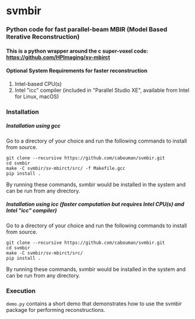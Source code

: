 # svmbir


### Python code for fast parallel-beam MBIR (Model Based Iterative Reconstruction) 
#### This is a python wrapper around the c super-voxel code: https://github.com/HPImaging/sv-mbirct

#### Optional System Requirements for faster reconstruction
1. Intel-based CPU(s)
2. Intel "icc" compiler (included in "Parallel Studio XE", available from Intel for Linux, macOS)

### Installation
##### Installation using gcc
Go to a directory of your choice and run the following commands to install from source.
```
git clone --recursive https://github.com/cabouman/svmbir.git
cd svmbir
make -C svmbir/sv-mbirct/src/ -f Makefile.gcc
pip install .
```
By running these commands, svmbir would be installed in the system and can be run from any directory.


##### Installation using icc (faster computation but requires Intel CPU(s) and Intel "icc" compiler)
Go to a directory of your choice and run the following commands to install from source.
```
git clone --recursive https://github.com/cabouman/svmbir.git
cd svmbir
make -C svmbir/sv-mbirct/src/
pip install .
```
By running these commands, svmbir would be installed in the system and can be run from any directory.

### Execution
```demo.py``` contains a short demo that demonstrates how to use the svmbir package for performing reconstructions.

